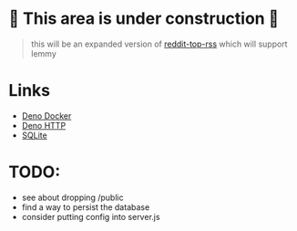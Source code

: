 # 🚧 This area is under construction 👷
> this will be an expanded version of [reddit-top-rss](https://github.com/johnwarne/reddit-top-rss) which will support lemmy

# Links
- [Deno Docker](https://github.com/denoland/deno_docker)
- [Deno HTTP](https://docs.deno.com/runtime/fundamentals/http_server)
- [SQLite](https://github.com/denodrivers/sqlite3/blob/main/doc.md)

# TODO:
- see about dropping /public
- find a way to persist the database
- consider putting config into server.js
